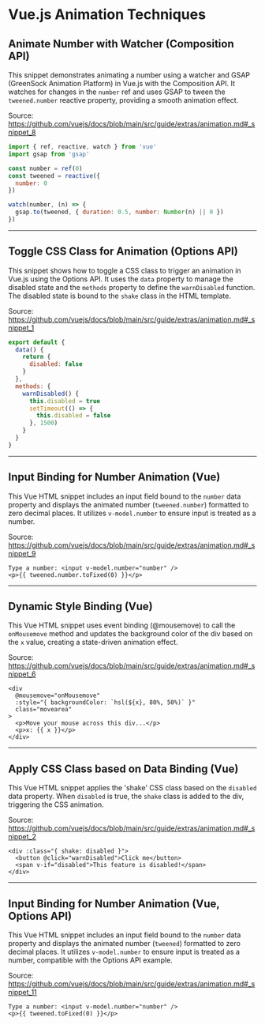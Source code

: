 # Vue.js Animation Techniques

## Animate Number with Watcher (Composition API)

This snippet demonstrates animating a number using a watcher and GSAP (GreenSock Animation Platform) in Vue.js with the Composition API. It watches for changes in the `number` ref and uses GSAP to tween the `tweened.number` reactive property, providing a smooth animation effect.

Source: https://github.com/vuejs/docs/blob/main/src/guide/extras/animation.md#_snippet_8

```javascript
import { ref, reactive, watch } from 'vue'
import gsap from 'gsap'

const number = ref(0)
const tweened = reactive({
  number: 0
})

watch(number, (n) => {
  gsap.to(tweened, { duration: 0.5, number: Number(n) || 0 })
})
```

---

## Toggle CSS Class for Animation (Options API)

This snippet shows how to toggle a CSS class to trigger an animation in Vue.js using the Options API. It uses the `data` property to manage the disabled state and the `methods` property to define the `warnDisabled` function. The disabled state is bound to the `shake` class in the HTML template.

Source: https://github.com/vuejs/docs/blob/main/src/guide/extras/animation.md#_snippet_1

```javascript
export default {
  data() {
    return {
      disabled: false
    }
  },
  methods: {
    warnDisabled() {
      this.disabled = true
      setTimeout(() => {
        this.disabled = false
      }, 1500)
    }
  }
}
```

---

## Input Binding for Number Animation (Vue)

This Vue HTML snippet includes an input field bound to the `number` data property and displays the animated number (`tweened.number`) formatted to zero decimal places.  It utilizes `v-model.number` to ensure input is treated as a number.

Source: https://github.com/vuejs/docs/blob/main/src/guide/extras/animation.md#_snippet_9

```vue-html
Type a number: <input v-model.number="number" />
<p>{{ tweened.number.toFixed(0) }}</p>
```

---

## Dynamic Style Binding (Vue)

This Vue HTML snippet uses event binding (@mousemove) to call the `onMousemove` method and updates the background color of the div based on the `x` value, creating a state-driven animation effect.

Source: https://github.com/vuejs/docs/blob/main/src/guide/extras/animation.md#_snippet_6

```vue-html
<div
  @mousemove="onMousemove"
  :style="{ backgroundColor: `hsl(${x}, 80%, 50%)` }"
  class="movearea"
>
  <p>Move your mouse across this div...</p>
  <p>x: {{ x }}</p>
</div>
```

---

## Apply CSS Class based on Data Binding (Vue)

This Vue HTML snippet applies the 'shake' CSS class based on the `disabled` data property. When `disabled` is true, the `shake` class is added to the div, triggering the CSS animation.

Source: https://github.com/vuejs/docs/blob/main/src/guide/extras/animation.md#_snippet_2

```vue-html
<div :class="{ shake: disabled }">
  <button @click="warnDisabled">Click me</button>
  <span v-if="disabled">This feature is disabled!</span>
</div>
```

---

## Input Binding for Number Animation (Vue, Options API)

This Vue HTML snippet includes an input field bound to the `number` data property and displays the animated number (`tweened`) formatted to zero decimal places.  It utilizes `v-model.number` to ensure input is treated as a number, compatible with the Options API example.

Source: https://github.com/vuejs/docs/blob/main/src/guide/extras/animation.md#_snippet_11

```vue-html
Type a number: <input v-model.number="number" />
<p>{{ tweened.toFixed(0) }}</p>
```
